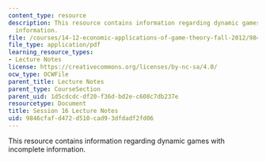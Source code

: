 ```yaml
---
content_type: resource
description: This resource contains information regarding dynamic games with incomplete
  information.
file: /courses/14-12-economic-applications-of-game-theory-fall-2012/9846cfafd472d510cad93dfdadf2fd06_MIT14_12F12_chapter16.pdf
file_type: application/pdf
learning_resource_types:
- Lecture Notes
license: https://creativecommons.org/licenses/by-nc-sa/4.0/
ocw_type: OCWFile
parent_title: Lecture Notes
parent_type: CourseSection
parent_uid: 1d5cdcdc-df20-f36d-bd2e-c608c7db237e
resourcetype: Document
title: Session 16 Lecture Notes
uid: 9846cfaf-d472-d510-cad9-3dfdadf2fd06
---
```

This resource contains information regarding dynamic games with incomplete information.